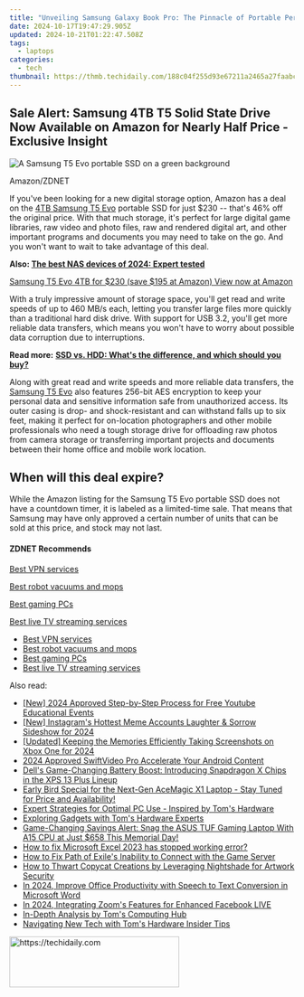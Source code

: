 ```yaml
---
title: "Unveiling Samsung Galaxy Book Pro: The Pinnacle of Portable Performance - Exclusive Insights on ZDNet"
date: 2024-10-17T19:47:29.905Z
updated: 2024-10-21T01:22:47.508Z
tags:
  - laptops
categories:
  - tech
thumbnail: https://thmb.techidaily.com/188c04f255d93e67211a2465a27faabcbf2c001ac13c5309944b496e7b0daf2e.jpg
---
```


## Sale Alert: Samsung 4TB T5 Solid State Drive Now Available on Amazon for Nearly Half Price - Exclusive Insight

![A Samsung T5 Evo portable SSD on a green background](https://www.zdnet.com/a/img/resize/3cfa019d43ff4018159ea4e1d469a56fade052c6/2024/08/07/3a8cdb31-a8d7-4df6-9436-5c04f22c0ab5/samsung-evo-t5-2.jpg?auto=webp&width=1280)

Amazon/ZDNET

If you've been looking for a new digital storage option, Amazon has a deal on the [4TB Samsung T5 Evo](https://buy.geni.us/Proxy.ashx?TSID=368250&GR%5FURL=https%3A%2F%2Fwww.amazon.com%2FSAMSUNG-Portable-External-MU-PH8T0S-AM%2Fdp%2FB0CMDJXZ19%3Fth%3D1%26tag%3Dzd-buy-button-20%26ascsubtag%3D%5F%5FCOM%5FCLICK%5FID%5F%5F%7Cf819d752-93e1-4829-ad21-2a126ab991f4%7Cdtp&dtb=1) portable SSD for just $230 -- that's 46% off the original price. With that much storage, it's perfect for large digital game libraries, raw video and photo files, raw and rendered digital art, and other important programs and documents you may need to take on the go. And you won't want to wait to take advantage of this deal. 

**Also: [The best NAS devices of 2024: Expert tested](https://www.zdnet.com/article/best-network-attached-storage/)**

[Samsung T5 Evo 4TB for $230 (save $195 at Amazon) View now at Amazon](https://buy.geni.us/Proxy.ashx?TSID=368250&GR%5FURL=https%3A%2F%2Fwww.amazon.com%2FSAMSUNG-Portable-External-MU-PH8T0S-AM%2Fdp%2FB0CMDJXZ19%3Fth%3D1%26tag%3Dzd-buy-button-20%26ascsubtag%3D%5F%5FCOM%5FCLICK%5FID%5F%5F%7Cf819d752-93e1-4829-ad21-2a126ab991f4%7Cdtp&dtb=1)

With a truly impressive amount of storage space, you'll get read and write speeds of up to 460 MB/s each, letting you transfer large files more quickly than a traditional hard disk drive. With support for USB 3.2, you'll get more reliable data transfers, which means you won't have to worry about possible data corruption due to interruptions. 

**Read more:** **[SSD vs. HDD: What's the difference, and which should you buy?](https://www.zdnet.com/article/ssd-vs-hdd-whats-the-difference-and-which-should-you-buy/)** 

Along with great read and write speeds and more reliable data transfers, the [Samsung T5 Evo](https://buy.geni.us/Proxy.ashx?TSID=368250&GR%5FURL=https%3A%2F%2Fwww.amazon.com%2FSAMSUNG-Portable-External-MU-PH8T0S-AM%2Fdp%2FB0CMDJXZ19%3Fth%3D1%26tag%3Dzd-buy-button-20%26ascsubtag%3D%5F%5FCOM%5FCLICK%5FID%5F%5F%7Cf819d752-93e1-4829-ad21-2a126ab991f4%7Cdtp&dtb=1) also features 256-bit AES encryption to keep your personal data and sensitive information safe from unauthorized access. Its outer casing is drop- and shock-resistant and can withstand falls up to six feet, making it perfect for on-location photographers and other mobile professionals who need a tough storage drive for offloading raw photos from camera storage or transferring important projects and documents between their home office and mobile work location. 

## When will this deal expire?

While the Amazon listing for the Samsung T5 Evo portable SSD does not have a countdown timer, it is labeled as a limited-time sale. That means that Samsung may have only approved a certain number of units that can be sold at this price, and stock may not last.

#### **ZDNET** Recommends

[Best VPN services](https://www.zdnet.com/article/best-vpn/ "Best VPN services")

[Best robot vacuums and mops](https://www.zdnet.com/article/best-robot-vacuum-mop/ "Best robot vacuums and mops")

[Best gaming PCs](https://www.zdnet.com/article/best-gaming-pc/ "Best gaming PCs")

[Best live TV streaming services](https://www.zdnet.com/article/best-live-tv-streaming-service/ "Best live TV streaming services")

* [Best VPN services](https://www.zdnet.com/article/best-vpn/ "Best VPN services")
* [Best robot vacuums and mops](https://www.zdnet.com/article/best-robot-vacuum-mop/ "Best robot vacuums and mops")
* [Best gaming PCs](https://www.zdnet.com/article/best-gaming-pc/ "Best gaming PCs")
* [Best live TV streaming services](https://www.zdnet.com/article/best-live-tv-streaming-service/ "Best live TV streaming services")

<ins class="adsbygoogle"
     style="display:block"
     data-ad-format="autorelaxed"
     data-ad-client="ca-pub-7571918770474297"
     data-ad-slot="1223367746"></ins>

<ins class="adsbygoogle"
     style="display:block"
     data-ad-client="ca-pub-7571918770474297"
     data-ad-slot="8358498916"
     data-ad-format="auto"
     data-full-width-responsive="true"></ins>

<span class="atpl-alsoreadstyle">Also read:</span>
<div><ul>
<li><a href="https://youtube-blog.techidaily.com/024-approved-step-by-step-process-for-free-youtube-educational-events/"><u>[New] 2024 Approved Step-by-Step Process for Free Youtube Educational Events</u></a></li>
<li><a href="https://instagram-clips.techidaily.com/new-instagrams-hottest-meme-accounts-laughter-and-sorrow-sideshow-for-2024/"><u>[New] Instagram's Hottest Meme Accounts Laughter & Sorrow Sideshow for 2024</u></a></li>
<li><a href="https://desktop-recording.techidaily.com/updated-keeping-the-memories-efficiently-taking-screenshots-on-xbox-one-for-2024/"><u>[Updated] Keeping the Memories Efficiently Taking Screenshots on Xbox One for 2024</u></a></li>
<li><a href="https://some-approaches.techidaily.com/2024-approved-swiftvideo-pro-accelerate-your-android-content/"><u>2024 Approved SwiftVideo Pro Accelerate Your Android Content</u></a></li>
<li><a href="https://hardware-reviews.techidaily.com/dells-game-changing-battery-boost-introducing-snapdragon-x-chips-in-the-xps-13-plus-lineup/"><u>Dell's Game-Changing Battery Boost: Introducing Snapdragon X Chips in the XPS 13 Plus Lineup</u></a></li>
<li><a href="https://hardware-reviews.techidaily.com/early-bird-special-for-the-next-gen-acemagic-x1-laptop-stay-tuned-for-price-and-availability/"><u>Early Bird Special for the Next-Gen AceMagic X1 Laptop - Stay Tuned for Price and Availability!</u></a></li>
<li><a href="https://hardware-reviews.techidaily.com/expert-strategies-for-optimal-pc-use-inspired-by-toms-hardware/"><u>Expert Strategies for Optimal PC Use - Inspired by Tom's Hardware</u></a></li>
<li><a href="https://hardware-reviews.techidaily.com/exploring-gadgets-with-toms-hardware-experts/"><u>Exploring Gadgets with Tom's Hardware Experts</u></a></li>
<li><a href="https://hardware-reviews.techidaily.com/game-changing-savings-alert-snag-the-asus-tuf-gaming-laptop-with-a15-cpu-at-just-658-this-memorial-day/"><u>Game-Changing Savings Alert: Snag the ASUS TUF Gaming Laptop With A15 CPU at Just $658 This Memorial Day!</u></a></li>
<li><a href="https://blog-min.techidaily.com/how-to-fix-microsoft-excel-2023-has-stopped-working-error-by-stellar-guide/"><u>How to fix Microsoft Excel 2023 has stopped working error?</u></a></li>
<li><a href="https://program-issues.techidaily.com/how-to-fix-path-of-exiles-inability-to-connect-with-the-game-server/"><u>How to Fix Path of Exile's Inability to Connect with the Game Server</u></a></li>
<li><a href="https://tech-haven.techidaily.com/how-to-thwart-copycat-creations-by-leveraging-nightshade-for-artwork-security/"><u>How to Thwart Copycat Creations by Leveraging Nightshade for Artwork Security</u></a></li>
<li><a href="https://some-knowledge.techidaily.com/in-2024-improve-office-productivity-with-speech-to-text-conversion-in-microsoft-word/"><u>In 2024, Improve Office Productivity with Speech to Text Conversion in Microsoft Word</u></a></li>
<li><a href="https://extra-guidance.techidaily.com/in-2024-integrating-zooms-features-for-enhanced-facebook-live/"><u>In 2024, Integrating Zoom's Features for Enhanced Facebook LIVE</u></a></li>
<li><a href="https://hardware-reviews.techidaily.com/in-depth-analysis-by-toms-computing-hub/"><u>In-Depth Analysis by Tom's Computing Hub</u></a></li>
<li><a href="https://hardware-reviews.techidaily.com/navigating-new-tech-with-toms-hardware-insider-tips/"><u>Navigating New Tech with Tom's Hardware Insider Tips</u></a></li>
</ul></div>

<!-- affiliate ads begin -->
<a href="https://aligracehair.sjv.io/c/5597632/1896527/19272" target="_top" id="1896527">
  <img src="//a.impactradius-go.com/display-ad/19272-1896527" border="0" alt="https://techidaily.com" width="300" height="90"/>
</a>
<img height="0" width="0" src="https://aligracehair.sjv.io/i/5597632/1896527/19272" style="position:absolute;visibility:hidden;" border="0" />
<!-- affiliate ads end -->

